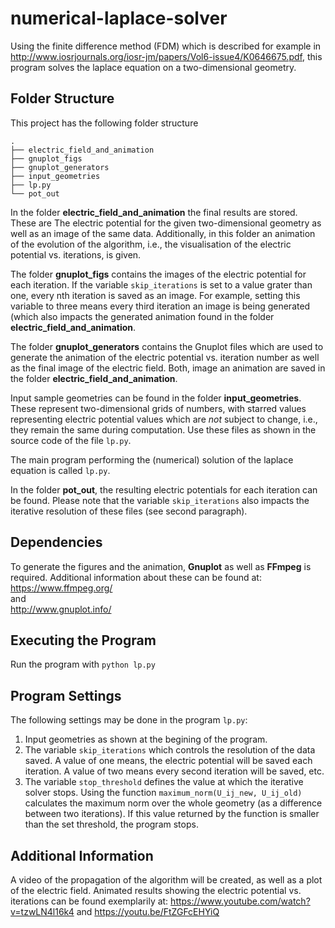 # numerical-laplace-solver

Using the finite difference method (FDM) which is described for example in
<http://www.iosrjournals.org/iosr-jm/papers/Vol6-issue4/K0646675.pdf>, this program solves the laplace equation on a two-dimensional geometry.

## Folder Structure

This project has the following folder structure
```
.
├── electric_field_and_animation
├── gnuplot_figs
├── gnuplot_generators
├── input_geometries
├── lp.py
└── pot_out
```
In the folder **electric_field_and_animation** the final results are stored. These are The electric potential for the given two-dimensional geometry as well as an image of the same data. Additionally, in this folder an animation of the evolution of the algorithm, i.e., the visualisation of the electric potential vs. iterations, is given.  

The folder **gnuplot_figs** contains the images of the electric potential for each iteration. If the variable `skip_iterations` is set to a value grater than one, every nth iteration is saved as an image. For example, setting this variable to three means every third iteration an image is being generated (which also impacts the generated animation found in the folder **electric_field_and_animation**.  

The folder **gnuplot_generators** contains the Gnuplot files which are used to generate the animation of the electric potential vs. iteration number as well as the final image of the electric field. Both, image an animation are saved in the folder **electric_field_and_animation**.  

Input sample geometries can be found in the folder **input_geometries**. These represent two-dimensional grids of numbers, with starred values representing electric potential values which are _not_ subject to change, i.e., they remain the same during computation. Use these files as shown in the source code of the file `lp.py`.  

The main program performing the (numerical) solution of the laplace equation is called `lp.py`.  

In the folder **pot_out**, the resulting electric potentials for each iteration can be found. Please note that the variable `skip_iterations` also impacts the iterative resolution of these files (see second paragraph).

## Dependencies

To generate the figures and the animation, **Gnuplot** as well as **FFmpeg** is required. Additional information about these can be found at:  
<https://www.ffmpeg.org/>  
and  
<http://www.gnuplot.info/>  

## Executing the Program

Run the program with `python lp.py`

## Program Settings

The following settings may be done in the program `lp.py`:
1. Input geometries as shown at the begining of the program.
2. The variable `skip_iterations` which controls the resolution of the data saved. A value of one means, the electric potential will be saved each iteration. A value of two means every second iteration will be saved, etc.
3. The variable `stop_threshold` defines the value at which the iterative solver stops. Using the function `maximum_norm(U_ij_new, U_ij_old)` calculates the maximum norm over the whole geometry (as a difference between two iterations). If this value returned by the function is smaller than the set threshold, the program stops.

## Additional Information

A video of the propagation of the algorithm will be created, as well as a plot of the electric field. Animated results showing the electric potential vs. iterations can be found exemplarily at: <https://www.youtube.com/watch?v=tzwLN4l16k4> and <https://youtu.be/FtZGFcEHYiQ>
